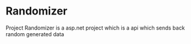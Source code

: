# Randomizer
Project Randomizer is a asp.net project which is a api which sends back random generated data
